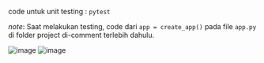 code untuk unit testing : `pytest`

_note_:
Saat melakukan testing, code dari `app = create_app()` pada file `app.py` di folder project di-comment terlebih dahulu.

![image](https://github.com/marliyehez/tht-delman/assets/74520448/1b94aa41-3260-4ddc-8db2-f671bc1597f0)
![image](https://github.com/marliyehez/tht-delman/assets/74520448/1ad6c97e-f765-4617-b055-20b8e819f2a4)


